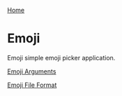 [Home](https://craigahobbs.github.io/emoji/)

# Emoji

Emoji simple emoji picker application.

[Emoji Arguments](https://craigahobbs.github.io/emoji/#var.vHelp=true)

[Emoji File Format](https://craigahobbs.github.io/emoji/#var.vConfig=true)
